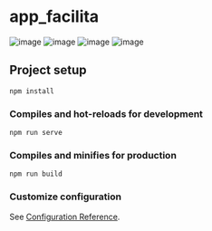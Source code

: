 # app_facilita


![image](https://user-images.githubusercontent.com/54703843/131261324-2a3842f2-13cc-4fb0-8293-b5a78d4a9d15.png)
![image](https://user-images.githubusercontent.com/54703843/131261337-7dff8dd1-b24c-4417-a631-ff50ffca1d3e.png)
![image](https://user-images.githubusercontent.com/54703843/131261412-25dc244e-a866-4eaf-af12-0323ef3c473f.png)
![image](https://user-images.githubusercontent.com/54703843/131261387-7b2b5f98-044e-4d4d-a826-55acbdfdcb5d.png)



## Project setup
```
npm install
```

### Compiles and hot-reloads for development
```
npm run serve
```

### Compiles and minifies for production
```
npm run build
```

### Customize configuration
See [Configuration Reference](https://cli.vuejs.org/config/).
